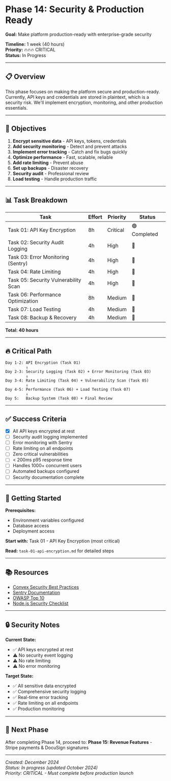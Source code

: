 # Phase 14: Security & Production Ready

**Goal:** Make platform production-ready with enterprise-grade security

**Timeline:** 1 week (40 hours)  
**Priority:** 🔥🔥🔥 CRITICAL  
**Status:** In Progress

---

## 📋 Overview

This phase focuses on making the platform secure and production-ready. Currently, API keys and credentials are stored in plaintext, which is a security risk. We'll implement encryption, monitoring, and other production essentials.

---

## 🎯 Objectives

1. **Encrypt sensitive data** - API keys, tokens, credentials
2. **Add security monitoring** - Detect and prevent attacks
3. **Implement error tracking** - Catch and fix bugs quickly
4. **Optimize performance** - Fast, scalable, reliable
5. **Add rate limiting** - Prevent abuse
6. **Set up backups** - Disaster recovery
7. **Security audit** - Professional review
8. **Load testing** - Handle production traffic

---

## 📊 Task Breakdown

| Task | Effort | Priority | Status |
|------|--------|----------|--------|
| Task 01: API Key Encryption | 8h | Critical | 🟢 Completed |
| Task 02: Security Audit Logging | 4h | High | 🔴 |
| Task 03: Error Monitoring (Sentry) | 4h | High | 🔴 |
| Task 04: Rate Limiting | 4h | High | 🔴 |
| Task 05: Security Vulnerability Scan | 4h | High | 🔴 |
| Task 06: Performance Optimization | 8h | Medium | 🔴 |
| Task 07: Load Testing | 4h | Medium | 🔴 |
| Task 08: Backup & Recovery | 4h | Medium | 🔴 |

**Total: 40 hours**

---

## 🔥 Critical Path

```
Day 1-2: API Encryption (Task 01)
         ↓
Day 2-3: Security Logging (Task 02) + Error Monitoring (Task 03)
         ↓
Day 3-4: Rate Limiting (Task 04) + Vulnerability Scan (Task 05)
         ↓
Day 4-5: Performance (Task 06) + Load Testing (Task 07)
         ↓
Day 5:   Backup System (Task 08) + Final Review
```

---

## ✅ Success Criteria

- [x] All API keys encrypted at rest
- [ ] Security audit logging implemented
- [ ] Error monitoring with Sentry
- [ ] Rate limiting on all endpoints
- [ ] Zero critical vulnerabilities
- [ ] < 200ms p95 response time
- [ ] Handles 1000+ concurrent users
- [ ] Automated backups configured
- [ ] Security documentation complete

---

## 🚀 Getting Started

**Prerequisites:**
- Environment variables configured
- Database access
- Deployment access

**Start with:** Task 01 - API Key Encryption (most critical)

**Read:** `task-01-api-encryption.md` for detailed steps

---

## 📚 Resources

- [Convex Security Best Practices](https://docs.convex.dev/production/best-practices)
- [Sentry Documentation](https://docs.sentry.io/)
- [OWASP Top 10](https://owasp.org/www-project-top-ten/)
- [Node.js Security Checklist](https://blog.risingstack.com/node-js-security-checklist/)

---

## 🔒 Security Notes

**Current State:**
- ✅ API keys encrypted at rest
- ⚠️ No security event logging
- ⚠️ No rate limiting
- ⚠️ No error monitoring

**Target State:**
- ✅ All sensitive data encrypted
- ✅ Comprehensive security logging
- ✅ Real-time error tracking
- ✅ Rate limiting on all endpoints
- ✅ Production monitoring

---

## 🎯 Next Phase

After completing Phase 14, proceed to:
**Phase 15: Revenue Features** - Stripe payments & DocuSign signatures

---

*Created: December 2024*  
*Status: In progress (updated October 2024)*  
*Priority: CRITICAL - Must complete before production launch*
